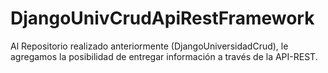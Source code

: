# DjangoUnivCrudApiRestFramework
Al Repositorio realizado anteriormente (DjangoUniversidadCrud), le agregamos la posibilidad de entregar información a través de la API-REST.
